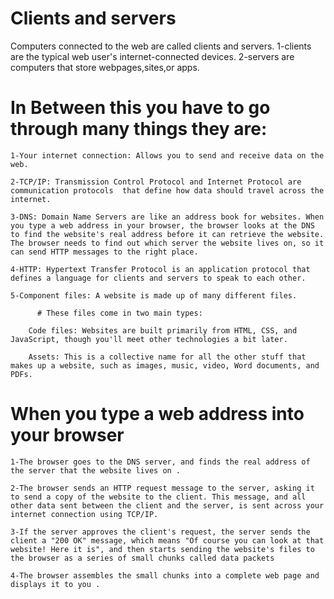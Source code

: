 # Clients and servers
Computers connected to the web are called clients and servers.
1-clients are the typical web user's internet-connected devices.
2-servers are computers that store webpages,sites,or apps.
 # In Between this you have to go through many things they are:

    1-Your internet connection: Allows you to send and receive data on the web.

    2-TCP/IP: Transmission Control Protocol and Internet Protocol are communication protocols  that define how data should travel across the internet.

    3-DNS: Domain Name Servers are like an address book for websites. When you type a web address in your browser, the browser looks at the DNS to find the website's real address before it can retrieve the website. The browser needs to find out which server the website lives on, so it can send HTTP messages to the right place.

    4-HTTP: Hypertext Transfer Protocol is an application protocol that defines a language for clients and servers to speak to each other. 

    5-Component files: A website is made up of many different files.

          # These files come in two main types:

        Code files: Websites are built primarily from HTML, CSS, and JavaScript, though you'll meet other technologies a bit later.

        Assets: This is a collective name for all the other stuff that makes up a website, such as images, music, video, Word documents, and PDFs.

#   When you type a web address into your browser 

    1-The browser goes to the DNS server, and finds the real address of the server that the website lives on .

    2-The browser sends an HTTP request message to the server, asking it to send a copy of the website to the client. This message, and all other data sent between the client and the server, is sent across your internet connection using TCP/IP.

    3-If the server approves the client's request, the server sends the client a "200 OK" message, which means "Of course you can look at that website! Here it is", and then starts sending the website's files to the browser as a series of small chunks called data packets 

    4-The browser assembles the small chunks into a complete web page and displays it to you .
